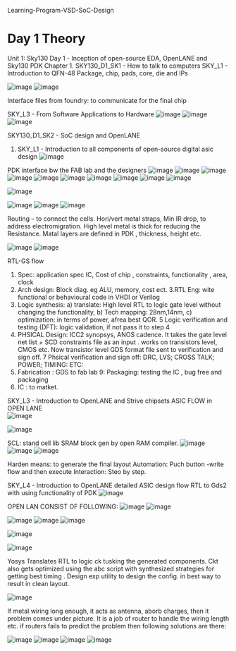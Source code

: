 
Learning-Program-VSD-SoC-Design
# Day 1 Theory
Unit 1: Sky130 Day 1 - Inception of open-source EDA, OpenLANE and Sky130 PDK
Chapter 1.  SKY130_D1_SK1 - How to talk to computers
SKY_L1 - Introduction to QFN-48 Package, chip, pads, core, die and IPs
      
![image](https://github.com/Deepakkumar18207/VSD-SoC-Design/assets/170551774/c2996e99-3214-42c4-af27-d037078aec07)
![image](https://github.com/Deepakkumar18207/VSD-SoC-Design/assets/170551774/4bc36b65-c459-4db1-a0ae-d715c24259fe)

Interface files from foundry: to communicate for the final chip 

SKY_L3 - From Software Applications to Hardware
![image](https://github.com/Deepakkumar18207/VSD-SoC-Design/assets/170551774/e5d7b097-5f73-45c1-bb1e-6e9d44b04a5e)
![image](https://github.com/Deepakkumar18207/VSD-SoC-Design/assets/170551774/54eeef03-b9ba-4d68-9d4e-6449902f90f3)
![image](https://github.com/Deepakkumar18207/VSD-SoC-Design/assets/170551774/14fe1a01-5d6d-4440-8d26-9e64843907c3)

SKY130_D1_SK2 - SoC design and OpenLANE
1.	SKY_L1 - Introduction to all components of open-source digital asic design
![image](https://github.com/Deepakkumar18207/VSD-SoC-Design/assets/170551774/c7288d42-d30d-4465-ab14-c663e31521e9)

PDK interface bw the FAB lab and the designers
![image](https://github.com/Deepakkumar18207/VSD-SoC-Design/assets/170551774/8dd8dea2-d918-4a2e-941e-1b6db67e13b7)
![image](https://github.com/Deepakkumar18207/VSD-SoC-Design/assets/170551774/7d06c100-deb8-4350-b822-baeb2deddf27)
![image](https://github.com/Deepakkumar18207/VSD-SoC-Design/assets/170551774/faddc31d-e77e-4206-b271-1b877cb31dce)
![image](https://github.com/Deepakkumar18207/VSD-SoC-Design/assets/170551774/1036c77e-5216-446a-8a72-a863af436003)
![image](https://github.com/Deepakkumar18207/VSD-SoC-Design/assets/170551774/5a4db5a8-8247-4301-b9f7-250a2df3d2ef)
![image](https://github.com/Deepakkumar18207/VSD-SoC-Design/assets/170551774/fb00afa0-8b1b-48d7-8893-ba543a2cd34b)
![image](https://github.com/Deepakkumar18207/VSD-SoC-Design/assets/170551774/524baae5-ef56-4026-abb2-f848a9b1df73)
![image](https://github.com/Deepakkumar18207/VSD-SoC-Design/assets/170551774/056fddb7-6298-46c3-95ed-7a28b8190cea)
![image](https://github.com/Deepakkumar18207/VSD-SoC-Design/assets/170551774/941c027d-c362-4c29-9080-7c3926171bcb)
![image](https://github.com/Deepakkumar18207/VSD-SoC-Design/assets/170551774/c45168dd-8956-4e0f-992a-3d5e0fdfd292)

![image](https://github.com/Deepakkumar18207/VSD-SoC-Design/assets/170551774/770167cb-07e3-42c2-bcf9-354e53b6ae00)

![image](https://github.com/Deepakkumar18207/VSD-SoC-Design/assets/170551774/a0e048f3-548c-44ac-81c3-6885f514b8ec)
![image](https://github.com/Deepakkumar18207/VSD-SoC-Design/assets/170551774/d7fb0979-a4df-4ec5-a1e6-cc1f28e99a9a)
![image](https://github.com/Deepakkumar18207/VSD-SoC-Design/assets/170551774/262a2038-aa4b-4505-a6eb-76f0b167c13b)
 
Routing – to connect the cells. Hori/vert metal straps, Min IR drop, to address electromigration. High level metal is thick for reducing the Resistance. Matal layers are defined in PDK , thickness, height etc.
 
![image](https://github.com/Deepakkumar18207/VSD-SoC-Design/assets/170551774/3564626e-d9a9-4dcc-8651-50609cd19390)
 ![image](https://github.com/Deepakkumar18207/VSD-SoC-Design/assets/170551774/a4fd413f-401b-4b16-99b8-d08d2ced82c5)

RTL-GS flow
1. Spec: application spec IC, Cost of chip  , constraints, functionality , area, clock
2. Arch design: Block diag. eg ALU, memory, cost ect.
3.RTL Eng: wite functional or behavioural code in VHDl or Verilog
4. Logic synthesis: a) translate: High level RTL to logic gate level without changing the functionality, b) Tech mapping: 28nm,14nm, c) optimization: in terms of power, afrea best QOR.
5 Logic verification and testing (DFT): logic validation, if not pass it to step 4 
6. PHSICAL Design: ICC2 synopsys, ANOS cadence. It takes the gate level net list + SCD constraints file as an input . works on transistors level, CMOS etc. Now transistor level GDS format file sent to verification and sign off.
7 Phsical verification and sign off: DRC, LVS; CROSS TALK; POWER; TIMING: ETC:
8. Fabrication : GDS to fab lab
9: Packaging: testing the IC , bug free and packaging
10. IC : to matket.

SKY_L3 - Introduction to OpenLANE and Strive chipsets
ASIC FLOW in OPEN LANE       
![image](https://github.com/Deepakkumar18207/VSD-SoC-Design/assets/170551774/45772034-86e6-4a43-be8e-5e3e1d69fd0e)

 ![image](https://github.com/Deepakkumar18207/VSD-SoC-Design/assets/170551774/80659bfb-1c93-450f-9b86-eb604f58890d)


SCL: stand cell lib
SRAM block gen by open RAM compiler.
  ![image](https://github.com/Deepakkumar18207/VSD-SoC-Design/assets/170551774/8b603ab5-9833-4634-a2a8-15ef12e48f1a)     ![image](https://github.com/Deepakkumar18207/VSD-SoC-Design/assets/170551774/6b4bd9e1-2777-4f17-9d9e-f235a132afbe)    ![image](https://github.com/Deepakkumar18207/VSD-SoC-Design/assets/170551774/da9d911a-d8d3-418f-8e5c-87477d8002eb)


 
Harden means: to generate the final layout
Automation: Puch button -write flow and then execute
Interaction: Steo by step.

SKY_L4 - Introduction to OpenLANE detailed ASIC design flow
RTL to Gds2 with using functionality of PDK
![image](https://github.com/Deepakkumar18207/VSD-SoC-Design/assets/170551774/95235228-21c1-4ca0-9736-339a848c19a7)   


OPEN LAN CONSIST OF FOLLOWING:
![image](https://github.com/Deepakkumar18207/VSD-SoC-Design/assets/170551774/e1f1e340-55cf-473e-8369-56ed290a4ecc)    ![image](https://github.com/Deepakkumar18207/VSD-SoC-Design/assets/170551774/86a21074-550b-4b52-9587-46a8c6b98145)

![image](https://github.com/Deepakkumar18207/VSD-SoC-Design/assets/170551774/458f99a5-22b3-432a-8455-d97962ce597c)    ![image](https://github.com/Deepakkumar18207/VSD-SoC-Design/assets/170551774/4193e493-f4e2-48e5-8639-1b93e713d88f)     ![image](https://github.com/Deepakkumar18207/VSD-SoC-Design/assets/170551774/a2374baa-9cb1-456d-a510-834f2387c43f)

![image](https://github.com/Deepakkumar18207/VSD-SoC-Design/assets/170551774/b5f79904-25ed-4c1c-8702-4f4d233e3e5f)

![image](https://github.com/Deepakkumar18207/VSD-SoC-Design/assets/170551774/1bccd0e9-7da4-422c-9049-1de8376e7309)

Yosys Translates RTL to logic ck tusking the generated components.
Ckt also gets optimized using the abc script with synthesized strategies for getting best timing .
Design exp utility to design the config.  in best way to result in clean layout.

![image](https://github.com/Deepakkumar18207/VSD-SoC-Design/assets/170551774/acf30467-a991-497a-80dc-9b462a2b808e)

If metal wiring long enough, it acts as antenna, aborb charges, then it problem comes under picture. It is a job of router to handle the wiring length etc. if routers fails to predict the problem then following solutions are there:

![image](https://github.com/Deepakkumar18207/VSD-SoC-Design/assets/170551774/53bcd02b-ac54-4dd8-bf28-d35b456db833)
![image](https://github.com/Deepakkumar18207/VSD-SoC-Design/assets/170551774/728d2f4d-faa7-4f42-9526-93e1c98da22a)
![image](https://github.com/Deepakkumar18207/VSD-SoC-Design/assets/170551774/50ce07c4-c131-4a15-8a73-5f0b0d561b00)
![image](https://github.com/Deepakkumar18207/VSD-SoC-Design/assets/170551774/231de33c-63a7-4a6c-abf9-284ddf2df3d0)

